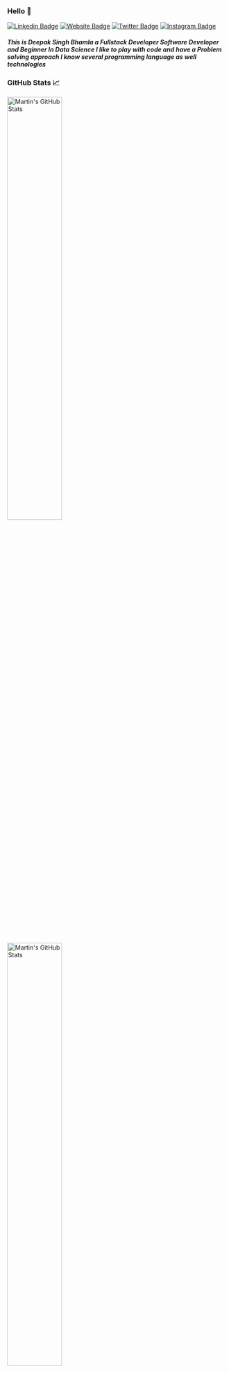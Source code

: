 ### Hello 👋
[![Linkedin Badge](https://img.shields.io/badge/-LinkedIn-757575?style=flat-square&logo=Linkedin&logoColor=white)](https://linkedin.com/in/deepakbhamla)
[![Website Badge](https://img.shields.io/badge/Website-757575?style=flat-square&logo=google-chrome&logoColor=white)](https://deepakbhamla.github.io/)
[![Twitter Badge](https://img.shields.io/badge/-Twitter-757575?style=flat-square&logo=Twitter&logoColor=white)](https://twitter.com/deepakbhamla)
[![Instagram Badge](https://img.shields.io/badge/-Instagram-757575?style=flat-square&logo=Instagram&logoColor=white)](https://instagram.com/deepak_bhamla/)

##### This is Deepak Singh Bhamla a Fullstack Developer Software Developer and Beginner In Data Science I like to play with code and have a Problem solving approach I know several programming language as well technologies


###  GitHub Stats &#x1f4c8;

<a href="https://github.com/deepakbhamla/deepakbhamla">
  <img align="center" width="50%" src="https://github-readme-stats.vercel.app/api?username=deepakbhamla&show_icons=true&line_height=27&count_private=true&title_color=757575&text_color=c9cacc&icon_color=757575&bg_color=ffffff" alt="Martin's GitHub Stats" />
</a>

<a href="https://github.com/deepakbhamla/deepakbhamla">
  <img align="center" width="50%" src="https://tenor.com/view/sultan-alrefaei-programmer-office-gif-13165216" alt="Martin's GitHub Stats" />
</a>




